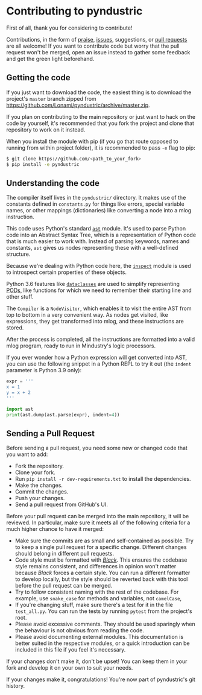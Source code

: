# Contributing to pyndustric

First of all, thank you for considering to contribute!

Contributions, in the form of [praise], [issues], suggestions, or [pull requests] are all welcome!
If you want to contribute code but worry that the pull request won't be merged, open an issue
instead to gather some feedback and get the green light beforehand.

## Getting the code

If you just want to download the code, the easiest thing is to download the project's `master`
branch zipped from https://github.com/Lonami/pyndustric/archive/master.zip.

If you plan on contributing to the main repository or just want to hack on the code by yourself,
it's recommended that you fork the project and clone that repository to work on it instead.

When you install the module with pip (if you go that route opposed to running from within project folder), it is recommended to pass `-e` flag to pip:
```sh
$ git clone https://github.com/<path_to_your_fork>
$ pip install -e pyndustric
```

## Understanding the code

The compiler itself lives in the `pyndustric/` directory. It makes use of the constants defined
in `constants.py` for things like errors, special variable names, or other mappings (dictionaries)
like converting a node into a mlog instruction.

This code uses Python's standard [`ast`] module. It's used to parse Python code into an Abstract
Syntax Tree, which is a representation of Python code that is much easier to work with. Instead
of parsing keywords, names and constants, `ast` gives us nodes representing these with a
well-defined structure.

Because we're dealing with Python code here, the [`inspect`] module is used to introspect certain
properties of these objects.

Python 3.6 features like [`dataclasses`] are used to simplify representing [PODs], like
functions for which we need to remember their starting line and other stuff.

The `Compiler` is a `NodeVisitor`, which enables it to visit the entire AST from top to bottom in
a very convenient way. As nodes get visited, like expressions, they get transformed into mlog,
and these instructions are stored.

After the process is completed, all the instructions are formatted into a valid mlog program,
ready to run in Mindustry's logic processors.

If you ever wonder how a Python expression will get converted into AST, you can use the following
snippet in a Python REPL to try it out (the `indent` parameter is Python 3.9 only):

```python
expr = '''
x = 1
y = x + 2
'''

import ast
print(ast.dump(ast.parse(expr), indent=4))
```

## Sending a Pull Request

Before sending a pull request, you need some new or changed code that you want to add:

* Fork the repository.
* Clone your fork.
* Run `pip install -r dev-requirements.txt` to install the dependencies.
* Make the changes.
* Commit the changes.
* Push your changes.
* Send a pull request from GitHub's UI.

Before your pull request can be merged into the main repository, it will be reviewed. In
particular, make sure it meets all of the following criteria for a much higher chance to have it
merged:

* Make sure the commits are as small and self-contained as possible. Try to keep a single pull
  request for a specific change. Different changes should belong in different pull requests.
* Code style must be formatted with [*Black*]. This ensures the codebase style remains consistent,
  and differences in opinion won't matter because *Black* forces a certain style. You can run a
  different formatter to develop locally, but the style should be reverted back with this tool
  before the pull request can be merged.
* Try to follow consistent naming with the rest of the codebase. For example, use `snake_case` for
  methods and variables, not `camelCase`,
* If you're changing stuff, make sure there's a test for it in the file `test_all.py`. You can
  run the tests by running `pytest` from the project's root.
* Please avoid excessive comments. They should be used sparingly when the behaviour is not obvious
  from reading the code.
* Please avoid documenting external modules. This documentation is better suited in the respective
  modules, or a quick introduction can be included in this file if you feel it's necessary.

If your changes don't make it, don't be upset! You can keep them in your fork and develop it on
your own to suit your needs.

If your changes make it, congratulations! You're now part of pyndustric's git history.

[praise]: https://github.com/Lonami/pyndustric/issues/1
[issues]: https://github.com/Lonami/pyndustric/issues
[pull requests]: https://github.com/Lonami/pyndustric/pulls
[`ast`]: https://docs.python.org/3/library/ast.html
[`inspect`]: https://docs.python.org/3/library/inspect.html
[`dataclasses`]: https://docs.python.org/3/library/dataclasses.html
[PODs]: https://en.wikipedia.org/wiki/Passive_data_structure
[*Black*]: https://pypi.org/project/black/
